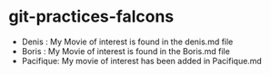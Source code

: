 # git-practices-falcons

- Denis : My Movie of interest is found in the denis.md file
- Boris : My Movie of interest is found in the Boris.md file
- Pacifique: My movie of interest has been added in Pacifique.md
